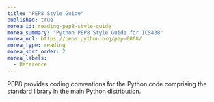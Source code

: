```yaml
---
title: "PEP8 Style Guide"
published: true
morea_id: reading-pep8-style-guide
morea_summary: "Python PEP8 Style Guide for ICS438"
morea_url: https://peps.python.org/pep-0008/
morea_type: reading
morea_sort_order: 2
morea_labels:
  - Reference
---
```


PEP8 provides coding conventions for the Python code comprising the standard library in the main Python distribution. 

